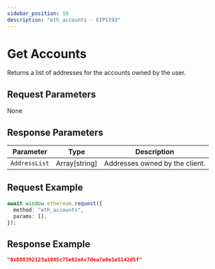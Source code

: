 ```yaml
---
sidebar_position: 10
description: "eth_accounts - EIP1193"
---
```


# Get Accounts

Returns a list of addresses for the accounts owned by the user.

## Request Parameters

None

## Response Parameters

| Parameter     | Type            | Description                    |
| ------------- | --------------- | ------------------------------ |
| `AddressList` | Array\[string\] | Addresses owned by the client. |

## Request Example

```typescript
await window.ethereum.request({
  method: "eth_accounts",
  params: [],
});
```

## Response Example

```json
"0xD88392123a1085c75e62eAc7dea7e0e1e5142d5f"
```
